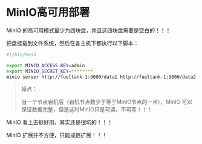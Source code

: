 # MinIO高可用部署

MinIO 的高可用模式最少为四块盘，并且这四块盘需要是空白的！！！

把盘挂载到文件系统，然后在各主机下都执行以下脚本：

```bash
#!/bin/bash

export MINIO_ACCESS_KEY=admin
export MINIO_SECRET_KEY=********
minio server http://fueltank-1:9000/data1 http://fueltank-1:9000/data2 http://fueltank-2:9000/data1 http://fueltank-3:9000/data1
```



>掉点：
>
>当一个节点宕机后（宕机节点数少于等于MinIO节点的一半），MinIO 可以保证数据完整，但是这时MinIO只是可读，不可写！！！

MinIO 看上去挺好用，其实还是很坑的！！！

MinIO 扩展并不方便，只能成倍扩展！！！